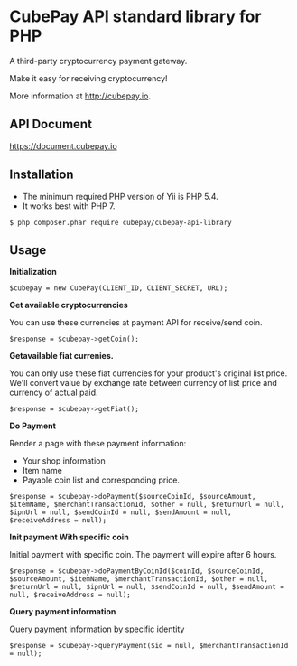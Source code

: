 # CubePay API standard library for PHP 
A third-party cryptocurrency payment gateway. 

Make it easy for receiving cryptocurrency!

More information at http://cubepay.io.


## API Document

https://document.cubepay.io

## Installation
- The minimum required PHP version of Yii is PHP 5.4.
- It works best with PHP 7.

```
$ php composer.phar require cubepay/cubepay-api-library
```  

## Usage
**Initialization**
```
$cubepay = new CubePay(CLIENT_ID, CLIENT_SECRET, URL);
```

**Get available cryptocurrencies**

You can use these currencies at payment API for receive/send coin.

```
$response = $cubepay->getCoin();
```

**Getavailable fiat currenies.**

You can only use these fiat currencies for your product's original list price. We'll convert value by exchange rate between currency of list price and currency of actual paid.

```
$response = $cubepay->getFiat();
```

**Do Payment**

Render a page with these payment information:
 - Your shop information
 - Item name
 - Payable coin list and corresponding price.
     
```
$response = $cubepay->doPayment($sourceCoinId, $sourceAmount, $itemName, $merchantTransactionId, $other = null, $returnUrl = null, $ipnUrl = null, $sendCoinId = null, $sendAmount = null, $receiveAddress = null);
```

**Init payment With specific coin**

Initial payment with specific coin. The payment will expire after 6 hours.
     
```
$response = $cubepay->doPaymentByCoinId($coinId, $sourceCoinId, $sourceAmount, $itemName, $merchantTransactionId, $other = null, $returnUrl = null, $ipnUrl = null, $sendCoinId = null, $sendAmount = null, $receiveAddress = null);
```

**Query payment information**

Query payment information by specific identity
     
```
$response = $cubepay->queryPayment($id = null, $merchantTransactionId = null);
```

